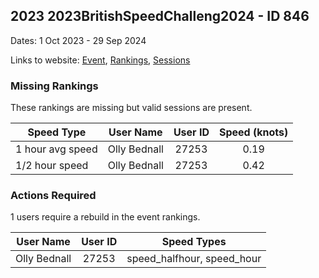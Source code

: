 ## 2023 2023BritishSpeedChalleng2024  - ID 846

Dates: 1 Oct 2023 - 29 Sep 2024

Links to website: [Event](https://www.gps-speedsurfing.com/default.aspx?mnu=event&val=846), [Rankings](https://www.gps-speedsurfing.com/default.aspx?mnu=eventranking&val=846), [Sessions](https://www.gps-speedsurfing.com/default.aspx?mnu=eventsessions&val=846)

### Missing Rankings

These rankings are missing but valid sessions are present.

| Speed Type | User Name | User ID | Speed (knots) |
| ---------- | --------- | :-----: | :-----------: |
| 1 hour avg speed | Olly Bednall | 27253 | 0.19 |
| 1/2 hour speed | Olly Bednall | 27253 | 0.42 |

### Actions Required

1 users require a rebuild in the event rankings.

| User Name | User ID | Speed Types |
| --------- | :-----: | ----------- |
| Olly Bednall | 27253 | speed_halfhour, speed_hour |
